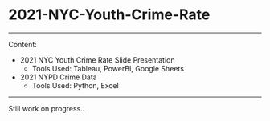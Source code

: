 # 2021-NYC-Youth-Crime-Rate
---
Content:
* 2021 NYC Youth Crime Rate Slide Presentation
  * Tools Used: Tableau, PowerBI, Google Sheets 
* 2021 NYPD Crime Data
  * Tools Used: Python, Excel

---
Still work on progress..
